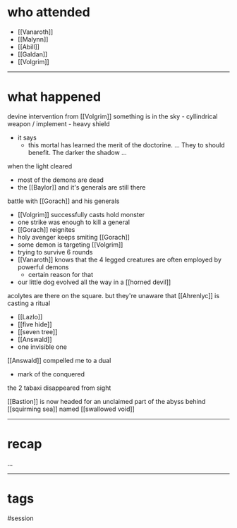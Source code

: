 # who attended

- [[Vanaroth]]
- [[Malynn]]
- [[Abill]]
- [[Galdan]]
- [[Volgrim]]

---
# what happened

devine intervention from [[Volgrim]]
	something is in the sky
	- cyllindrical weapon / implement
	- heavy shield
- it says
	- this mortal has learned the merit of the doctorine. ... They to should benefit. The darker the shadow ...

when the light cleared
- most of the demons are dead
- the [[Baylor]] and it's generals are still there

battle with [[Gorach]] and his generals
- [[Volgrim]] successfully casts hold monster
- one strike was enough to kill a general
- [[Gorach]] reignites
- holy avenger keeps smiting [[Gorach]]
- some demon is targeting [[Volgrim]]
- trying to survive 6 rounds
- [[Vanaroth]] knows that the 4 legged creatures are often employed by powerful demons
	- certain reason for that
- our little dog evolved all the way in a [[horned devil]]

acolytes are there on the square. but they're unaware that [[Ahrenlyc]] is casting a ritual
- [[Lazlo]]
- [[five hide]]
- [[seven tree]]
- [[Answald]]
- one invisible one

[[Answald]] compelled me to a dual
- mark of the conquered

the 2 tabaxi disappeared from sight

[[Bastion]] is now headed for an unclaimed part of the abyss behind [[squirming sea]] named [[swallowed void]]

---
# recap

...

---
# tags

#session